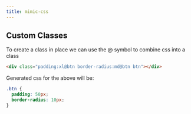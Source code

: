 ```yaml
---
title: mimic-css
---
```


## Custom Classes

To create a class in place we can use the @ symbol to combine css into a class

```html
<div class="padding:xl@btn border-radius:md@btn btn"></div>
```

Generated css for the above will be:

```css
.btn {
  padding: 50px;
  border-radius: 10px;
}
```
